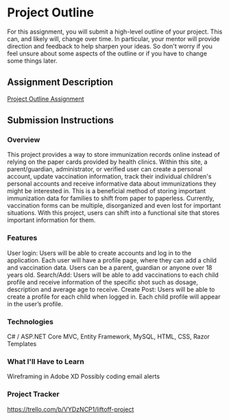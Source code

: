 # Project Outline
For this assignment, you will submit a high-level outline of your project. This can, and likely will, change over time. In particular, your mentor will provide direction and feedback to help sharpen your ideas. So don't worry if you feel unsure about some aspects of the outline or if you have to change some things later.

## Assignment Description
[Project Outline Assignment](https://education.launchcode.org/liftoff/modules/assignments/project-outline)

## Submission Instructions

### Overview
This project provides a way to store immunization records online instead of relying on the paper cards provided by health clinics. Within this site, a parent/guardian, administrator, or verified user can create a personal account, update vaccination information, track their individual children's personal accounts and receive informative data about immunizations they might be interested in. This is a beneficial method of storing important immunization data for families to shift from paper to paperless. Currently, vaccination forms can be multiple, disorganized and even lost for important situations. With this project, users can shift into a functional site that stores important information for them.

### Features
User login: Users will be able to create accounts and log in to the application. Each user will have a profile page, where they can add a child and vaccination data. Users can be a parent, guardian or anyone over 18 years old. 
Search/Add: Users will be able to add vaccinations to each child profile and receive information of the specific shot such as dosage, description and average age to receive.
Create Post: Users will be able to create a profile for each child when logged in. Each child profile will appear in the user’s profile.

### Technologies
C# / ASP.NET Core MVC, Entity Framework, MySQL, HTML, CSS, Razor Templates

### What I'll Have to Learn
Wireframing in Adobe XD
Possibly coding email alerts

### Project Tracker
https://trello.com/b/VYDzNCP1/liftoff-project
